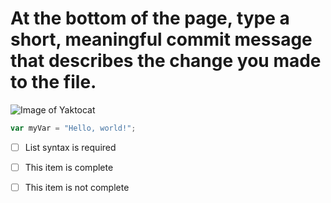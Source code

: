 # At the bottom of the page, type a short, meaningful commit message that describes the change you made to the file.

![Image of Yaktocat](https://octodex.github.com/images/yaktocat.png)

```javascript
var myVar = "Hello, world!";
```

- [ ] List syntax is required
- [ ] This item is complete
- [ ] This item is not complete

